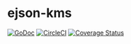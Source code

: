 # ejson-kms

[![GoDoc](https://godoc.org/github.com/adrienkohlbecker/ekson-kms?status.svg)](https://godoc.org/github.com/adrienkohlbecker/ekson-kms) [![CircleCI](https://circleci.com/gh/adrienkohlbecker/ejson-kms/tree/master.svg?style=svg)](https://circleci.com/gh/adrienkohlbecker/ejson-kms/tree/master) [![Coverage Status](https://coveralls.io/repos/github/adrienkohlbecker/ejson-kms/badge.svg?branch=master)](https://coveralls.io/github/adrienkohlbecker/ejson-kms?branch=master)
